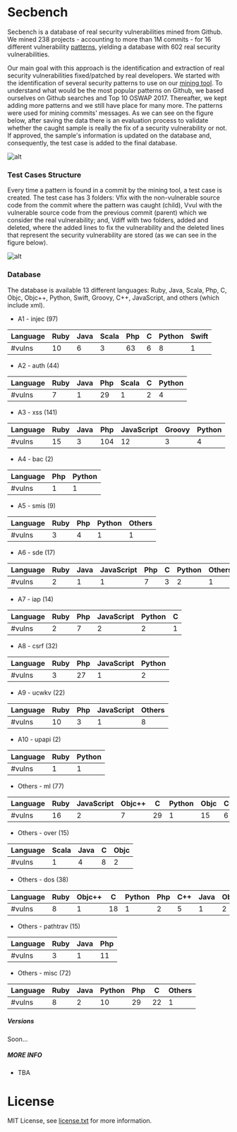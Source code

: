 # Secbench

Secbench is a database of real security vulnerabilities mined from Github. We mined 238 projects - accounting to more than 1M commits - for 16 different vulnerability [patterns](https://tqrg.github.io/secbench/patterns.html), yielding a database with 602 real security vulnerabilities. 

Our main goal with this approach is the identification and extraction of real security vulnerabilities fixed/patched by real developers. We started with the identification of several security patterns to use on our [mining tool](https://github.com/TQRG/secbench-mining-tool). To understand what would be the most popular patterns on Github, we based ourselves on Github searches and Top 10 OSWAP 2017. Thereafter, we kept adding more patterns and we still have place for many more. The patterns were used for mining commits' messages. As we can see on the figure below, after saving the data there is an evaluation process to validate whether the caught sample is really the fix of a security vulnerability or not. If approved, the sample's information is updated on the database and, consequently, the test case is added to the final database.

![alt](https://github.com/TQRG/secbench/blob/master/static/images/methodology.png?raw=true)

### Test Cases Structure

Every time a pattern is found in a commit by the mining tool, a test case is created. The test case has $3$ folders: Vfix with the non-vulnerable source code from the commit where the pattern was caught (child), Vvul with the vulnerable source code from the previous commit (parent) which we consider the real vulnerability; and, Vdiff with two folders, added and deleted, where the added lines to fix the vulnerability and the deleted lines that represent the security vulnerability are stored (as we can see in the figure below).

![alt](https://github.com/TQRG/secbench/blob/master/static/images/test_case.png?raw=true)

### Database

The database is available 13 different languages: Ruby, Java, Scala, Php, C, Objc, Objc++, Python, Swift, Groovy, C++, JavaScript, and others (which include xml).

* A1 - injec (97)

| Language | Ruby | Java | Scala | Php | C | Python | Swift |
| --- | --- | --- | --- | --- | --- | --- | --- |
| #vulns | 10 | 6 | 3 | 63 | 6 | 8 | 1 |

* A2 - auth (44)

| Language | Ruby | Java | Php | Scala | C | Python |
| --- | --- | --- | --- | --- | --- | --- | 
| #vulns | 7 | 1 | 29 | 1 | 2 | 4 |

* A3 - xss (141)

| Language | Ruby | Java | Php | JavaScript | Groovy | Python |
| --- | --- | --- | --- | --- | --- | --- | 
| #vulns | 15 | 3 | 104 | 12 | 3 | 4 |

* A4 - bac (2)

| Language | Php | Python |
| --- | --- | --- | 
| #vulns | 1 | 1 | 

* A5 - smis (9)

| Language | Ruby | Php | Python | Others
| --- | --- | --- | --- | --- |
| #vulns | 3 | 4 | 1 | 1 |

* A6 - sde (17)

| Language | Ruby | Java | JavaScript | Php | C | Python | Others |
| --- | --- | --- | --- | --- | --- | --- | --- |
| #vulns | 2 | 1 | 1 | 7 | 3 | 2 | 1 |

* A7 - iap (14)

| Language | Ruby | Php | JavaScript | Python | C |
| --- | --- | --- | --- | --- | --- |
| #vulns | 2 | 7 | 2 | 2 | 1 |

* A8 - csrf (32)

| Language | Ruby | Php | JavaScript | Python |
| --- | --- | --- | --- | --- |
| #vulns | 3 | 27 | 1 | 2 |

* A9 - ucwkv (22)

| Language | Ruby | Php | JavaScript | Others |
| --- | --- | --- | --- | --- |
| #vulns | 10 | 3 | 1 | 8 |

* A10 - upapi (2)

| Language | Ruby | Python |
| --- | --- | --- | 
| #vulns | 1 | 1 | 

* Others - ml (77)

| Language | Ruby | JavaScript | Objc++ | C | Python | Objc | C++ | Others |
| --- | --- | --- | --- | --- | --- | --- | --- | --- |
| #vulns | 16 | 2 | 7 | 29 | 1 | 15 | 6 | 1 |

* Others - over (15)

| Language | Scala | Java | C | Objc |
| --- | --- | --- | --- | --- |
| #vulns | 1 | 4 | 8 | 2 |

* Others - dos (38)

| Language | Ruby | Objc++ | C | Python | Php | C++ | Java | Objc |
| --- | --- | --- | --- | --- | --- | --- | --- | --- |
| #vulns | 8 | 1 | 18 | 1 | 2 | 5 | 1 | 2 |

* Others - pathtrav (15)

| Language | Ruby | Java | Php |
| --- | --- | --- | --- |
| #vulns | 3 | 1 | 11 |

* Others - misc (72)

| Language | Ruby | Java | Python | Php | C | Others
| --- | --- | --- | --- | --- | --- | --- |
| #vulns | 8 | 2 | 10 | 29 | 22 | 1 |

##### Versions

Soon...
<!--* [v.0.0.1](https://console.cloud.google.com/storage/browser/v0_0_1/?project=secbench-161618)
Patterns: TOP 10 OSWAP 2017, Memory Leak, Overflow, Resourse Leaks, Denial-of-Service, Path Traversal, Miscellaneous-->

##### MORE INFO 
* TBA

# License
MIT License, see [license.txt](https://github.com/TQRG/secbench/blob/master/license.txt) for more information.
